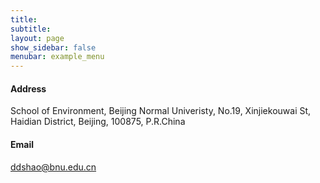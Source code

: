 ```yaml
---
title: 
subtitle: 
layout: page
show_sidebar: false
menubar: example_menu
---
```



#### Address
School of Environment, Beijing Normal Univeristy, No.19, Xinjiekouwai St, Haidian District, Beijing, 100875, P.R.China

#### Email
ddshao@bnu.edu.cn
